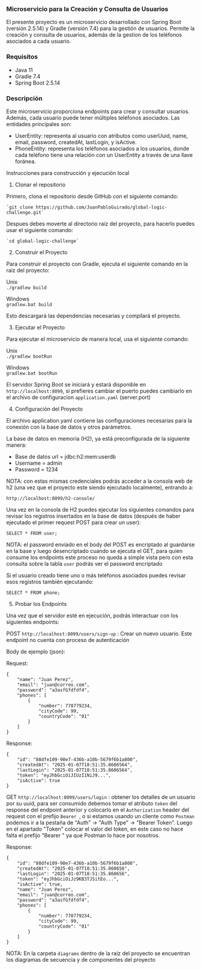 ### Microservicio para la Creación y Consulta de Usuarios

El presente proyecto es un microservicio desarrollado con Spring Boot (versión 2.5.14) y Gradle (versión 7.4) para la gestión de usuarios. Permite la creación y consulta de usuarios, además de la gestion de los teléfonos asociados a cada usuario.

### Requisitos   
* Java 11 
* Gradle 7.4
* Spring Boot 2.5.14

### Descripción  
Este microservicio proporciona endpoints para crear y consultar usuarios. Además, cada usuario puede tener múltiples teléfonos asociados. Las entidades principales son:

* UserEntity: representa al usuario con atributos como userUuid, name, email, password, createdAt, lastLogin, y isActive.
* PhoneEntity: representa los teléfonos asociados a los usuarios, donde cada teléfono tiene una relación con un UserEntity a través de una llave foránea.

Instrucciones para construcción y ejecución local

1. Clonar el repositorio

Primero, clona el repositorio desde GitHub con el siguiente comando:

    `git clone https://github.com/JuanPabloGuirado/global-logic-challenge.git`
     
Despues debes moverte al directorio raiz del proyecto, para hacerlo puedes usar el siguiente comando:
  
    `cd global-logic-challenge`

2. Construir el Proyecto

Para construir el proyecto con Gradle, ejecuta el siguiente comando en la raíz del proyecto:

   Unix  
    `./gradlew build`
   
   Windows  
    `gradlew.bat build` 

Esto descargará las dependencias necesarias y compilará el proyecto.

3. Ejecutar el Proyecto 
 
Para ejecutar el microservicio de manera local, usa el siguiente comando:
    
  Unix   
   `./gradlew bootRun`
   
  Windows  
   `gradlew.bat bootRun`  
   
El servidor Spring Boot se iniciará y estará disponible en `http://localhost:8099`, si prefieres cambiar el puerto puedes cambiarlo en el archivo de configuracion `application.yaml` (server.port)

4. Configuración del Proyecto

El archivo application.yaml contiene las configuraciones necesarias para la conexión con la base de datos y otros parámetros.

La base de datos en memoria (H2), ya está preconfigurada de la siguiente manera:

* Base de datos url = jdbc:h2:mem:userdb  
* Username = admin  
* Password = 1234  

NOTA: con estas mismas credenciales podrás acceder a la consola web de h2 (una vez que el proyecto este siendo ejecutado localmente), entrando a: 

`http://localhost:8099/h2-console/`  

Una vez en la consola de H2 puedes ejecutar los siguientes comandos para revisar los registros insertados en la base de datos (después de haber ejecutado el primer request POST para crear un user):

`SELECT * FROM user;`

NOTA: el password enviado en el body del POST es encriptado al guardarse en la base y luego desencriptado cuando se ejecuta el GET, para quien consume los endpoints este proceso no queda a simple vista pero con esta consulta sobre la tabla `user` podrás ver el password encriptado  

Si el usuario creado tiene uno o más teléfonos asociados puedes revisar esos registros también ejecutando:  

`SELECT * FROM phone;`

5. Probar los Endpoints

Una vez que el servidor esté en ejecución, podrás interactuar con los siguientes endpoints:

POST `http://localhost:8099/users/sign-up` : Crear un nuevo usuario. Este endpoint no cuenta con proceso de autenticación

Body de ejemplo (json): 

Request: 
```
{
    "name": "Juan Perez",
    "email": "juan@correo.com",
    "password": "a3asfGfdfdf4",
    "phones": [
        {
            "number": 778779234,
            "cityCode": 99,
            "countryCode": "01"
        }
    ]
}
```

Response:
```
{
    "id": "88dfe109-90e7-436b-a10b-5679f6b1a800",
    "createdAt": "2025-01-07T18:51:35.8606564",
    "lastLogin": "2025-01-07T18:51:35.8606564",
    "token": "eyJhbGciOiJIUzI1NiJ9...",
    "isActive": true
}
```

GET `http://localhost:8099/users/login` : obtener los detalles de un usuario por su uuid, para ser consumido debemos tomar el atributo `token` del response del endpoint anterior y colocarlo en el `Authorization` header del request con el prefijo `Bearer `, o si estamos usando un cliente como `Postman` podemos ir a la pestaña de "Auth" -> "Auth Type" -> "Bearer Token". Luego en el apartado "Token" colocar el valor del token, en este caso no hace falta el prefijo "Bearer " ya que Postman lo hace por nosotros. 

Response:
```
{
    "id": "88dfe109-90e7-436b-a10b-5679f6b1a800",
    "createdAt": "2025-01-07T18:51:35.860656",
    "lastLogin": "2025-01-07T18:51:35.860656",
    "token": "eyJhbGciOiJz9KB3TJSitEo...",
    "isActive": true,
    "name": "Juan Perez",
    "email": "juan@correo.com",
    "password": "a3asfGfdfdf4",
    "phones": [
        {
            "number": 778779234,
            "cityCode": 99,
            "countryCode": "01"
        }
    ]
}
```

NOTA: En la carpeta `diagrams` dentro de la raíz del proyecto se encuentran los diagramas de secuencia y de componentes del proyecto